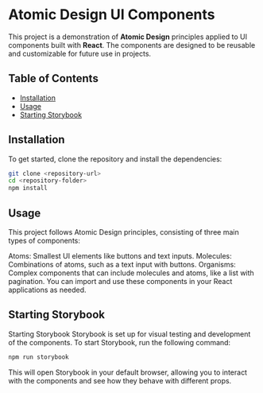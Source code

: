 # Atomic Design UI Components

This project is a demonstration of **Atomic Design** principles applied to UI components built with **React**. The components are designed to be reusable and customizable for future use in projects.

## Table of Contents
- [Installation](#installation)
- [Usage](#usage)
- [Starting Storybook](#starting-storybook)

## Installation

To get started, clone the repository and install the dependencies:

```bash
git clone <repository-url>
cd <repository-folder>
npm install
```
## Usage
This project follows Atomic Design principles, consisting of three main types of components:

Atoms: Smallest UI elements like buttons and text inputs.
Molecules: Combinations of atoms, such as a text input with buttons.
Organisms: Complex components that can include molecules and atoms, like a list with pagination.
You can import and use these components in your React applications as needed.

## Starting Storybook
Starting Storybook
Storybook is set up for visual testing and development of the components. To start Storybook, run the following command:

```bash
npm run storybook
```
This will open Storybook in your default browser, allowing you to interact with the components and see how they behave with different props.
